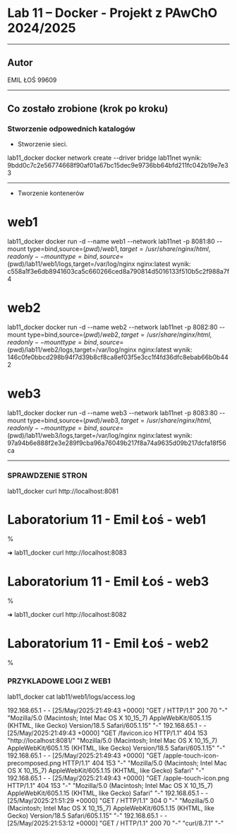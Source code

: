 # Lab 11 – Docker - Projekt z PAwChO 2024/2025

---

## Autor

EMIL ŁOŚ 99609

---

## Co zostało zrobione (krok po kroku)

### Stworzenie odpowednich katalogów

- Stworzenie sieci.

lab11_docker docker network create --driver bridge lab11net
wynik:
9bdd0c7c2e56774668f90af01a67bc15dec9e9736bb64bfd211fc042b19e7e33

---
- Tworzenie kontenerów

# web1

lab11_docker docker run -d --name web1 --network lab11net -p 8081:80 --mount type=bind,source=$(pwd)/web1,target=/usr/share/nginx/html,readonly --mount type=bind,source=$(pwd)/lab11/web1/logs,target=/var/log/nginx nginx:latest
wynik:
c558a1f3e6db8941603ca5c660266ced8a790814d5016133f510b5c2f988a7f4

# web2

lab11_docker docker run -d --name web2 --network lab11net  -p 8082:80 --mount type=bind,source=$(pwd)/web2,target=/usr/share/nginx/html,readonly --mount type=bind,source=$(pwd)/lab11/web2/logs,target=/var/log/nginx nginx:latest 
wynik:
146c0fe0bbcd298b94f7d39b8cf8ca8ef03f5e3cc1f4fd36dfc8ebab66b0b442

# web3

lab11_docker docker run -d --name web3 --network lab11net -p 8083:80 --mount type=bind,source=$(pwd)/web3,target=/usr/share/nginx/html,readonly --mount type=bind,source=$(pwd)/lab11/web3/logs,target=/var/log/nginx nginx:latest 
wynik:
97a94b6e888f2e3e289f9cba96a76049b217f8a74a9635d09b217dcfa18f56ca

---

### SPRAWDZENIE STRON

lab11_docker curl http://localhost:8081

<html><body><h1>Laboratorium 11 - Emil Łoś - web1</h1></body></html>%    


➜  lab11_docker curl http://localhost:8083

<html><body><h1>Laboratorium 11 - Emil Łoś - web3</h1></body></html>%                                        

➜  lab11_docker curl http://localhost:8082

<html><body><h1>Laboratorium 11 - Emil Łoś - web2</h1></body></html>%    

### PRZYKLADOWE LOGI Z WEB1

 lab11_docker cat lab11/web1/logs/access.log

192.168.65.1 - - [25/May/2025:21:49:43 +0000] "GET / HTTP/1.1" 200 70 "-" "Mozilla/5.0 (Macintosh; Intel Mac OS X 10_15_7) AppleWebKit/605.1.15 (KHTML, like Gecko) Version/18.5 Safari/605.1.15" "-"
192.168.65.1 - - [25/May/2025:21:49:43 +0000] "GET /favicon.ico HTTP/1.1" 404 153 "http://localhost:8081/" "Mozilla/5.0 (Macintosh; Intel Mac OS X 10_15_7) AppleWebKit/605.1.15 (KHTML, like Gecko) Version/18.5 Safari/605.1.15" "-"
192.168.65.1 - - [25/May/2025:21:49:43 +0000] "GET /apple-touch-icon-precomposed.png HTTP/1.1" 404 153 "-" "Mozilla/5.0 (Macintosh; Intel Mac OS X 10_15_7) AppleWebKit/605.1.15 (KHTML, like Gecko) Safari" "-"
192.168.65.1 - - [25/May/2025:21:49:43 +0000] "GET /apple-touch-icon.png HTTP/1.1" 404 153 "-" "Mozilla/5.0 (Macintosh; Intel Mac OS X 10_15_7) AppleWebKit/605.1.15 (KHTML, like Gecko) Safari" "-"
192.168.65.1 - - [25/May/2025:21:51:29 +0000] "GET / HTTP/1.1" 304 0 "-" "Mozilla/5.0 (Macintosh; Intel Mac OS X 10_15_7) AppleWebKit/605.1.15 (KHTML, like Gecko) Version/18.5 Safari/605.1.15" "-"
192.168.65.1 - - [25/May/2025:21:53:12 +0000] "GET / HTTP/1.1" 200 70 "-" "curl/8.7.1" "-"
